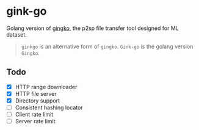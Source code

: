 # gink-go
Golang version of [gingko](https://github.com/auxten/gingko), the p2sp file transfer tool designed for ML dataset.

> `ginkgo` is an alternative form of `gingko`. `Gink-go` is the golang version `Gingko`.


## Todo

- [x] HTTP range downloader
- [x] HTTP file server
- [x] Directory support
- [ ] Consistent hashing locator
- [ ] Client rate limit
- [ ] Server rate limit
